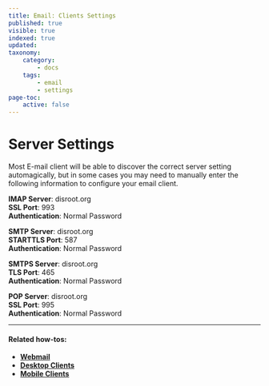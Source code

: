 ```yaml
---
title: Email: Clients Settings
published: true
visible: true
indexed: true
updated:
taxonomy:
    category:
        - docs
    tags:
        - email
        - settings
page-toc:
    active: false
---
```


# Server Settings
Most E-mail client will be able to discover the correct server setting automagically, but in some cases you may need to manually enter the following information to configure your email client.

**IMAP Server**: disroot.org <br>
**SSL Port**: 993 <br>
**Authentication**: Normal Password

**SMTP Server**: disroot.org <br>
**STARTTLS Port**: 587 <br>
**Authentication**: Normal Password

**SMTPS Server**: disroot.org <br>
**TLS Port**: 465 <br>
**Authentication**: Normal Password

**POP Server**: disroot.org <br>
**SSL Port**: 995 <br>
**Authentication**: Normal Password

---

#### Related how-tos:
- [**Webmail**](/tutorials/email/webmail)
- [**Desktop Clients**](/tutorials/email/clients/desktop)
- [**Mobile Clients**](/tutorials/email/clients/mobile)
